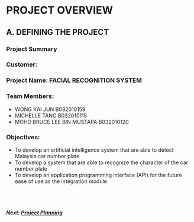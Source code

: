 # PROJECT OVERVIEW

## A. DEFINING THE PROJECT
###  Project Summary

###  Customer: 

### Project Name: FACIAL RECOGNITION SYSTEM

### Team Members: 
+ WONG KAI JUN B032010159
+ MICHELLE TANG B032010115
+ MOHD BRUCE LEE BIN MUSTAPA B032010120

### Objectives:
+ To develop an artificial intelligence system that are able to detect Malaysia car number plate
+ To develop a system that are able to recognize the character of the car number plate
+ To develop an application programming interface (API) for the future ease of use as the integration module

<br><br>
##### Next: [Project Planning](B-PROJECT_PLANNING.md)